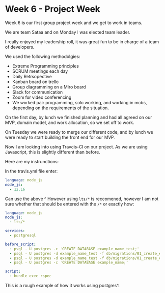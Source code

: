 # Week 6 - Project Week

Week 6 is our first group project week and we get to work in teams.

We are team Sataa and on Monday I was elected team leader.

I really enjoyed my leadership roll, it was great fun to be in charge of a team of developers.

We used the following methodolgies:

- Extreme Programming principles
- SCRUM meetings each day
- Daily Retrsopective
- Kanban board on trello
- Group diagramming on a Miro board
- Slack for communication
- Zoom for video conferencing
- We worked pair programming, solo working, and working in mobs, depending on the requirements of the situation.

On the first day, by lunch we finished planning and had all agreed on our MVP, domain model, and work allocation, so we set off to work.

On Tuesday we were ready to merge our different code, and by lunch we were ready to start building the front end for our MVP.

Now I am looking into using Travcis-CI on our project. As we are using Javascript, this is slightly different than before.

Here are my instrunctions:

In the travis.yml file enter:

```yml
language: node_js
node_js:
  - 12.16
```
Can use the above ^ However using ```lts/*``` is reccomened, however I am not sure whether that should be entered with the ```/*``` or exactly how:

```yml
language: node_js
node_js:
  - lts/*

services:
  - postgresql

before_script:
  - psql - U postgres -c 'CREATE DATABASE example_name_test;'
  - psql - U postgres -d example_name_test -f db/migrations/01_create_example_table.sql
  - psql - U postgres -d example_name_test -f db/migrations/01_create_other_table.sql
  - psql - U postgres -c 'CREATE DATABASE example_name;'

script:
  - bundle exec rspec
```

This is a rough example of how it works using postgres^.